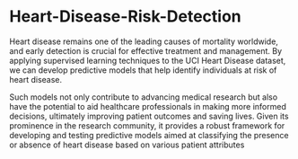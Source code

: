 # Heart-Disease-Risk-Detection
Heart disease remains one of the leading causes of mortality worldwide, and early  detection is crucial for effective treatment and management. By applying supervised learning  techniques to the UCI Heart Disease dataset, we can develop predictive models that help identify  individuals at risk of heart disease. 

Such models not only contribute to advancing medical
 research but also have the potential to aid healthcare professionals in making more informed
 decisions, ultimately improving patient outcomes and saving lives. Given its prominence in the
 research community, it provides a robust framework for developing and testing predictive
 models aimed at classifying the presence or absence of heart disease based on various patient
 attributes
